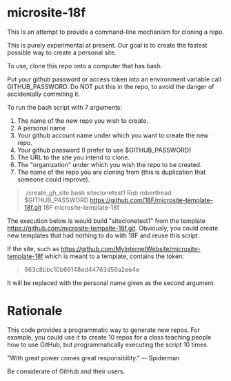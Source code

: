microsite-18f
=========

This is an attempt to provide a command-line mechanism for cloning a
repo. 

This is purely experimental at present.  Our goal is to create the
fastest possible way to create a personal site.

To use, clone this repo onto a computer that has bash.

Put your github password or access token into an environment variable
call GITHUB_PASSWORD.  Do NOT put this in the repo, to avoid the
danger of accidentally commiting it.

To run the bash script with 7 arguments:

1. The name of the new repo you wish to create.
2. A personal name
3. Your github account name under which you want to create the new
   repo.
4. Your github password (I prefer to use $GITHUB_PASSWORD)
5. The URL to the site you intend to clone.
6.  The "organization" under which you wish the repo to be created.
7. The name of the repo you are cloning from (this is duplication that
   someone could improve).

> 
> ./create_gh_site.bash siteclonetest1 Rob robertlread
> $GITHUB_PASSWORD https://github.com/18F/microsite-template-18f.git 18F
> microsite-template-18f

The execution below is would build "siteclonetest1" from the template
https://github.com/microsite-tempalte-18f.git.
Obviously, you could create new templates that had nothing to do with
18F and reuse this script.

If the site, such as
https://github.com/MyInternetWebsite/microsite-template-18f which is
meant to a template, contains the token:

> 663c8bbc10b66148ed44763d59a2ee4e

It will be replaced with the personal name given as the second argument.

# Rationale

This code provides a programmatic way to generate new repos.  For
example, you could use it to create 10 repos for a class teaching
people how to use GitHub, but programmatically executing the script
10 times.

"With great power comes great responsibility." -- Spiderman

Be considerate of GitHub and their users.

